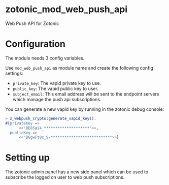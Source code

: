 # zotonic_mod_web_push_api

Web Push API for Zotonic

# Configuration

The module needs 3 config variables.

Use `mod_web_push_api` as module name and create the following config settings:

  - `private_key`: The vapid private key to use.
  - `public_key`: The vapid public key to user.
  - `subject_email`: This email address will be sent to the endpoint servers which manage the push api subscriptions.

You can generate a new vapid key by running in the zotonic debug console:

``` erlang
> z_webpush_crypto:generate_vapid_key().
#{privateKey =>
      <<"8E85ai4_********************">>,
  publicKey =>
      <<"BGgwFt8c_9-**************************">>}
```

# Setting up

The zotonic admin panel has a new side panel which can be used to subscribe the logged on user to web push subscriptions. 


